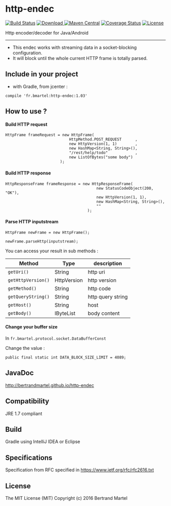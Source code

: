 # http-endec

[![Build Status](https://travis-ci.org/bertrandmartel/http-endec.svg?branch=master)](https://travis-ci.org/bertrandmartel/http-endec)
[![Download](https://api.bintray.com/packages/bertrandmartel/maven/http-endec/images/download.svg) ](https://bintray.com/bertrandmartel/maven/http-endec/_latestVersion)
[![Maven Central](https://maven-badges.herokuapp.com/maven-central/fr.bmartel/http-endec/badge.svg)](https://maven-badges.herokuapp.com/maven-central/fr.bmartel/http-endec)
[![Coverage Status](https://coveralls.io/repos/github/bertrandmartel/http-endec/badge.svg?branch=master)](https://coveralls.io/github/bertrandmartel/http-endec?branch=master)
[![License](http://img.shields.io/:license-mit-blue.svg)](LICENSE.md)

Http encoder/decoder for Java/Android

<hr/>

* This endec works with streaming data in a socket-blocking configuration. 
* It will block until the whole current HTTP frame is totally parsed.

## Include in your project

* with Gradle, from jcenter :

```
compile 'fr.bmartel:http-endec:1.03'
```

## How to use ?

#### Build HTTP request

```
HttpFrame frameRequest = new HttpFrame(
							HttpMethod.POST_REQUEST      ,
							new HttpVersion(1, 1)        ,
							new HashMap<String, String>(),
							"/rest/help/todo"            ,
							new ListOfBytes("some body")
						);
```

#### Build HTTP response

```
HttpResponseFrame frameResponse = new HttpResponseFrame(
										new StatusCodeObject(200, "OK"),
										new HttpVersion(1, 1),
										new HashMap<String, String>(),
										""
									);
```

#### Parse HTTP inputstream

```
HttpFrame newFrame = new HttpFrame();

newFrame.parseHttp(inputstream);
```

You can access your result in sub methods :

|   Method                                   |    Type       |  description |
|--------------------------------------------|---------------|--------------|
| `getUri()`                                 | String        |  http uri    |
| `getHttpVersion()`                         | HttpVersion   |  http version |
| `getMethod()`                              |     String    |   http code   |
| `getQueryString()`                         | String        |  http query string |
| `getHost()`                                | String        |  host              |
| `getBody()`                                | IByteList     |  body content   |

#### Change your buffer size

In `fr.bmartel.protocol.socket.DataBufferConst`

Change the value : 

`public final static int DATA_BLOCK_SIZE_LIMIT = 4089;`

## JavaDoc

http://bertrandmartel.github.io/http-endec

## Compatibility

JRE 1.7 compliant

## Build

Gradle using IntelliJ IDEA or Eclipse

## Specifications 

Specification from RFC specified in https://www.ietf.org/rfc/rfc2616.txt

## License

The MIT License (MIT) Copyright (c) 2016 Bertrand Martel

